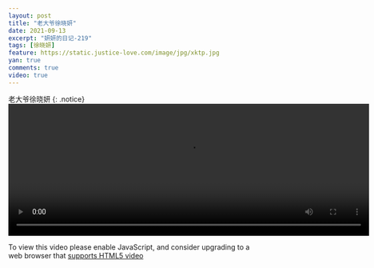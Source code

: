 ```yaml
---
layout: post
title: "老大爷徐晓妍"
date: 2021-09-13
excerpt: "妍妍的日记-219"
tags: [徐晓妍]
feature: https://static.justice-love.com/image/jpg/xktp.jpg
yan: true
comments: true
video: true
---
```

老大爷徐晓妍
{: .notice}
<video id="my-video" class="video-js vjs-16-9 clipboard" controls preload="auto" width="722" height="264" data-setup="{}">
    <source src="{{ site.staticUrl }}/yanyan/video/convert/laotaiye_.mp4" type='video/mp4'>
    <p class="vjs-no-js">
        To view this video please enable JavaScript, and consider upgrading to a web browser that
        <a href="http://videojs.com/html5-video-support/" target="_blank">supports HTML5 video</a>
    </p>
</video>
